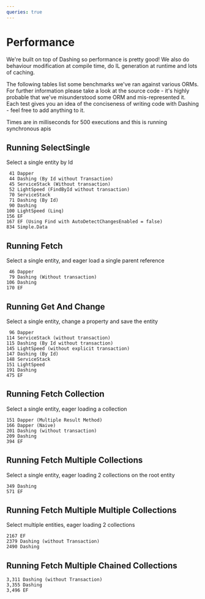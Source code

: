 ```yaml
---
queries: true
---
```


# Performance

We're built on top of Dashing so performance is pretty good! We also do behaviour modification at compile time, do IL generation at runtime and lots of caching.

The following tables list some benchmarks we've ran against various ORMs. For further information please take a look at the 
source code - it's highly probable that we've misunderstood some ORM and mis-represented it. Each test gives you an idea of the 
conciseness of writing code with Dashing - feel free to add anything to it.

Times are in milliseconds for 500 executions and this is running synchronous apis

Running SelectSingle
------------------------
Select a single entity by Id

     41 Dapper
     44 Dashing (By Id without Transaction)
     45 ServiceStack (Without transaction)
     52 LightSpeed (FindById without transaction)
     70 ServiceStack
     71 Dashing (By Id)
     90 Dashing
    100 LightSpeed (Linq)
    156 EF
    167 EF (Using Find with AutoDetectChangesEnabled = false)
    834 Simple.Data

Running Fetch
------------------------
Select a single entity, and eager load a single parent reference

     46 Dapper
     79 Dashing (Without transaction)
    106 Dashing
    170 EF

Running Get And Change
------------------------
Select a single entity, change a property and save the entity

     96 Dapper
    114 ServiceStack (without transaction)
    115 Dashing (By Id without transaction)
    145 LightSpeed (without explicit transaction)
    147 Dashing (By Id)
    148 ServiceStack
    151 LightSpeed
    191 Dashing
    475 EF

Running Fetch Collection
------------------------
Select a single entity, eager loading a collection

    151 Dapper (Multiple Result Method)
    166 Dapper (Naive)
    201 Dashing (without transaction)
    209 Dashing
    394 EF

Running Fetch Multiple Collections
------------------------
Select a single entity, eager loading 2 collections on the root entity

    349 Dashing
    571 EF

Running Fetch Multiple Multiple Collections
-----------------------
Select multiple entities, eager loading 2 collections

    2167 EF
    2379 Dashing (without Transaction)
    2490 Dashing

Running Fetch Multiple Chained Collections
------------------------


    3,311 Dashing (without Transaction)
    3,355 Dashing
    3,496 EF
